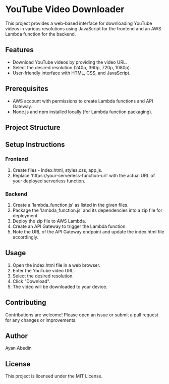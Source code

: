 # YouTube Video Downloader

This project provides a web-based interface for downloading YouTube videos in various resolutions using JavaScript for the frontend and an AWS Lambda function for the backend.

## Features

- Download YouTube videos by providing the video URL.
- Select the desired resolution (240p, 360p, 720p, 1080p).
- User-friendly interface with HTML, CSS, and JavaScript.

## Prerequisites

- AWS account with permissions to create Lambda functions and API Gateway.
- Node.js and npm installed locally (for Lambda function packaging).

## Project Structure

## Setup Instructions
### Frontend
1. Create files - index.html, styles.css, app.js.
2. Replace 'https://your-serverless-function-url' with the actual URL of your deployed serverless function.

### Backend
1. Create a 'lambda_function.js' as listed in the given files.
2. Package the 'lambda_function.js' and its dependencies into a zip file for deployment.
3. Deploy the zip file to AWS Lambda.
4. Create an API Gateway to trigger the Lambda function.
5. Note the URL of the API Gateway endpoint and update the index.html file accordingly.

## Usage
1. Open the index.html file in a web browser.
2. Enter the YouTube video URL.
3. Select the desired resolution.
4. Click "Download".
5. The video will be downloaded to your device.

## Contributing
Contributions are welcome! Please open an issue or submit a pull request for any changes or improvements.

## Author
Ayan Abedin

## License 
This project is licensed under the MIT License.